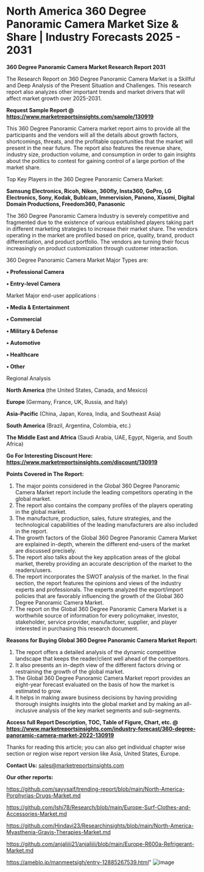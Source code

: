 # North America 360 Degree Panoramic Camera Market Size & Share | Industry Forecasts 2025 - 2031

<strong>360 Degree Panoramic Camera Market Research Report 2031</strong>

The Research Report on 360 Degree Panoramic Camera Market is a Skillful and Deep Analysis of the Present Situation and Challenges. This research report also analyzes other important trends and market drivers that will affect market growth over 2025-2031.

<strong>Request Sample Report @ <a href=https://www.marketreportsinsights.com/sample/130919>https://www.marketreportsinsights.com/sample/130919</a></strong>

This 360 Degree Panoramic Camera market report aims to provide all the participants and the vendors will all the details about growth factors, shortcomings, threats, and the profitable opportunities that the market will present in the near future. The report also features the revenue share, industry size, production volume, and consumption in order to gain insights about the politics to contest for gaining control of a large portion of the market share.

Top Key Players in the 360 Degree Panoramic Camera Market:

<strong>Samsung Electronics, Ricoh, Nikon, 360fly, Insta360, GoPro, LG Electronics, Sony, Kodak, Bublcam, Immervision, Panono, Xiaomi, Digital Domain Productions, Freedom360, Panasonic</strong>

The 360 Degree Panoramic Camera Industry is severely competitive and fragmented due to the existence of various established players taking part in different marketing strategies to increase their market share. The vendors operating in the market are profiled based on price, quality, brand, product differentiation, and product portfolio. The vendors are turning their focus increasingly on product customization through customer interaction.

360 Degree Panoramic Camera Market Major Types are:

<strong>• Professional Camera

• Entry-level Camera</strong>

Market Major end-user applications :

<strong>• Media & Entertainment

• Commercial

• Military & Defense

• Automotive

• Healthcare

• Other</strong>

Regional Analysis

</u><strong><b>North America</b></strong> (the United States, Canada, and Mexico)

<strong><b>Europe </b></strong>(Germany, France, UK, Russia, and Italy)

<strong><b>Asia-Pacific</b></strong> (China, Japan, Korea, India, and Southeast Asia)

<strong><b>South America</b></strong> (Brazil, Argentina, Colombia, etc.)

<strong><b>The Middle East and Africa</b></strong> (Saudi Arabia, UAE, Egypt, Nigeria, and South Africa)

<strong>Go For Interesting Discount Here: <a href=https://www.marketreportsinsights.com/discount/130919>https://www.marketreportsinsights.com/discount/130919</a></strong>

<strong>Points Covered in The Report:</strong>
<ol>
  <li>The major points considered in the Global 360 Degree Panoramic Camera Market report include the leading competitors operating in the global market.</li>
  <li>The report also contains the company profiles of the players operating in the global market.</li>
  <li>The manufacture, production, sales, future strategies, and the technological capabilities of the leading manufacturers are also included in the report.</li>
  <li>The growth factors of the Global 360 Degree Panoramic Camera Market are explained in-depth, wherein the different end-users of the market are discussed precisely.</li>
  <li>The report also talks about the key application areas of the global market, thereby providing an accurate description of the market to the readers/users.</li>
  <li>The report incorporates the SWOT analysis of the market. In the final section, the report features the opinions and views of the industry experts and professionals. The experts analyzed the export/import policies that are favorably influencing the growth of the Global 360 Degree Panoramic Camera Market.</li>
  <li>The report on the Global 360 Degree Panoramic Camera Market is a worthwhile source of information for every policymaker, investor, stakeholder, service provider, manufacturer, supplier, and player interested in purchasing this research document.</li>
</ol>
<strong>Reasons for Buying Global 360 Degree Panoramic Camera Market Report:</strong>

<ol>
  <li>The report offers a detailed analysis of the dynamic competitive landscape that keeps the reader/client well ahead of the competitors.</li>
  <li>It also presents an in-depth view of the different factors driving or restraining the growth of the global market.</li>
  <li>The Global 360 Degree Panoramic Camera Market report provides an eight-year forecast evaluated on the basis of how the market is estimated to grow.</li>
  <li>It helps in making aware business decisions by having providing thorough insights insights into the global market and by making an all-inclusive analysis of the key market segments and sub-segments.</li>
</ol>
<strong>Access full Report Description, TOC, Table of Figure, Chart, etc. @ <a href=https://www.marketreportsinsights.com/industry-forecast/360-degree-panoramic-camera-market-2022-130919>https://www.marketreportsinsights.com/industry-forecast/360-degree-panoramic-camera-market-2022-130919</a></strong>


Thanks for reading this article; you can also get individual chapter wise section or region wise report version like Asia, United States, Europe.

<strong>Contact Us:</strong>
sales@marketreportsinsights.com

<strong>Our other reports:</strong>

<a href=https://github.com/sayysaif/trending-report/blob/main/North-America-Porphyrias-Drugs-Market.md>https://github.com/sayysaif/trending-report/blob/main/North-America-Porphyrias-Drugs-Market.md</a>

<a href=https://github.com/Ishi78/Research/blob/main/Europe-Surf-Clothes-and-Accessories-Market.md>https://github.com/Ishi78/Research/blob/main/Europe-Surf-Clothes-and-Accessories-Market.md</a>

<a href=https://github.com/Hindavi23/Researchinsights/blob/main/North-America-Myasthenia-Gravis-Therapies-Market.md>https://github.com/Hindavi23/Researchinsights/blob/main/North-America-Myasthenia-Gravis-Therapies-Market.md</a>

<a href=https://github.com/anjaliiii21/anjaliiii/blob/main/Europe-R600a-Refrigerant-Market.md>https://github.com/anjaliiii21/anjaliiii/blob/main/Europe-R600a-Refrigerant-Market.md</a>

<a href=https://ameblo.jp/manmeetsigh/entry-12885267539.html>https://ameblo.jp/manmeetsigh/entry-12885267539.html</a>"
![image](https://github.com/user-attachments/assets/97888bf9-a3ad-49c5-a893-757039b9cd13)
